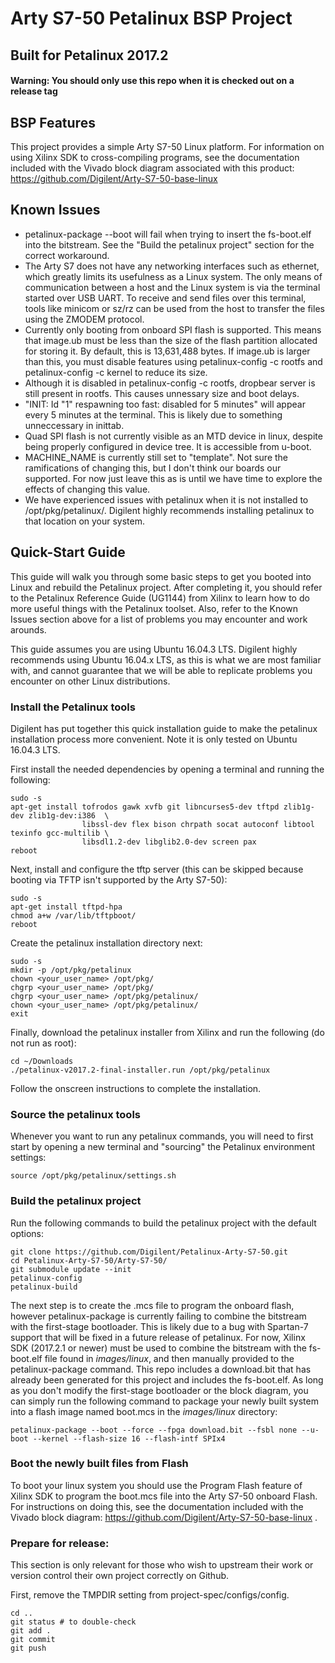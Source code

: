 # Arty S7-50 Petalinux BSP Project

## Built for Petalinux 2017.2

#### Warning: You should only use this repo when it is checked out on a release tag

## BSP Features

This project provides a simple Arty S7-50 Linux platform. For information on using Xilinx SDK to cross-compiling programs, see
the documentation included with the Vivado block diagram associated with this product: https://github.com/Digilent/Arty-S7-50-base-linux
 
## Known Issues

* petalinux-package --boot will fail when trying to insert the fs-boot.elf into the bitstream. See the "Build the petalinux project" 
  section for the correct workaround. 
* The Arty S7 does not have any networking interfaces such as ethernet, which greatly limits its usefulness as a Linux system. The only
  means of communication between a host and the Linux system is via the terminal started over USB UART. To receive and send files over this
  terminal, tools like minicom or sz/rz can be used from the host to transfer the files using the ZMODEM protocol.
* Currently only booting from onboard SPI flash is supported. This means that image.ub must be less than the size of the flash
  partition allocated for storing it. By default, this is 13,631,488 bytes. If image.ub is larger than this, you must disable
  features using petalinux-config -c rootfs and petalinux-config -c kernel to reduce its size.
* Although it is disabled in petalinux-config -c rootfs, dropbear server is still present in rootfs. This causes unnessary size
  and boot delays.
* "INIT: Id "1" respawning too fast: disabled for 5 minutes" will appear every 5 minutes at the terminal. This is likely due to
  something unneccessary in inittab.
* Quad SPI flash is not currently visible as an MTD device in linux, despite being properly configured in device tree. It is accessible from
  u-boot.
* MACHINE_NAME is currently still set to "template". Not sure the ramifications of changing this, but I don't think our boards
  our supported. For now just leave this as is until we have time to explore the effects of changing this value.
* We have experienced issues with petalinux when it is not installed to /opt/pkg/petalinux/. Digilent highly recommends installing petalinux
  to that location on your system.

## Quick-Start Guide

This guide will walk you through some basic steps to get you booted into Linux and rebuild the Petalinux project. After completing it, you should refer
to the Petalinux Reference Guide (UG1144) from Xilinx to learn how to do more useful things with the Petalinux toolset. Also, refer to the Known Issues 
section above for a list of problems you may encounter and work arounds.

This guide assumes you are using Ubuntu 16.04.3 LTS. Digilent highly recommends using Ubuntu 16.04.x LTS, as this is what we are most familiar with, and 
cannot guarantee that we will be able to replicate problems you encounter on other Linux distributions.

### Install the Petalinux tools

Digilent has put together this quick installation guide to make the petalinux installation process more convenient. Note it is only tested on Ubuntu 16.04.3 LTS. 

First install the needed dependencies by opening a terminal and running the following:

```
sudo -s
apt-get install tofrodos gawk xvfb git libncurses5-dev tftpd zlib1g-dev zlib1g-dev:i386  \
                libssl-dev flex bison chrpath socat autoconf libtool texinfo gcc-multilib \
                libsdl1.2-dev libglib2.0-dev screen pax 
reboot
```

Next, install and configure the tftp server (this can be skipped because booting via TFTP isn't supported by the Arty S7-50):

```
sudo -s
apt-get install tftpd-hpa
chmod a+w /var/lib/tftpboot/
reboot
```

Create the petalinux installation directory next:

```
sudo -s
mkdir -p /opt/pkg/petalinux
chown <your_user_name> /opt/pkg/
chgrp <your_user_name> /opt/pkg/
chgrp <your_user_name> /opt/pkg/petalinux/
chown <your_user_name> /opt/pkg/petalinux/
exit
```

Finally, download the petalinux installer from Xilinx and run the following (do not run as root):

```
cd ~/Downloads
./petalinux-v2017.2-final-installer.run /opt/pkg/petalinux
```

Follow the onscreen instructions to complete the installation.

### Source the petalinux tools

Whenever you want to run any petalinux commands, you will need to first start by opening a new terminal and "sourcing" the Petalinux environment settings:

```
source /opt/pkg/petalinux/settings.sh
```

### Build the petalinux project

Run the following commands to build the petalinux project with the default options:

```
git clone https://github.com/Digilent/Petalinux-Arty-S7-50.git
cd Petalinux-Arty-S7-50/Arty-S7-50/
git submodule update --init
petalinux-config
petalinux-build
```
The next step is to create the .mcs file to program the onboard flash, however petalinux-package is currently failing to combine the bitstream with the
first-stage bootloader. This is likely due to a bug with Spartan-7 support that will be fixed in a future release of petalinux. For now,
Xilinx SDK (2017.2.1 or newer) must be used to combine the bitstream with the fs-boot.elf file found in _images/linux_, and then manually provided to the
petalinux-package command. This repo includes a download.bit that has already been generated for this project and includes the fs-boot.elf.
As long as you don't modify the first-stage bootloader or the block diagram, you can simply run the following command to package your
newly built system into a flash image named boot.mcs in the _images/linux_ directory:

```
petalinux-package --boot --force --fpga download.bit --fsbl none --u-boot --kernel --flash-size 16 --flash-intf SPIx4
```

### Boot the newly built files from Flash

To boot your linux system you should use the Program Flash feature of Xilinx SDK to program the boot.mcs file into the Arty S7-50 onboard
Flash. For instructions on doing this, see the documentation included with the Vivado block diagram: https://github.com/Digilent/Arty-S7-50-base-linux . 
 
### Prepare for release:

This section is only relevant for those who wish to upstream their work or version control their own project correctly on Github.

First, remove the TMPDIR setting from project-spec/configs/config.

```
cd ..
git status # to double-check
git add .
git commit
git push
```


